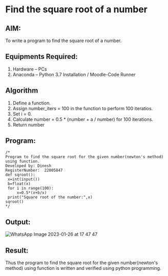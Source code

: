 # Find the square root of a number

## AIM:
To write a program to find the square root of a number.

## Equipments Required:
1. Hardware – PCs
2. Anaconda – Python 3.7 Installation / Moodle-Code Runner

## Algorithm
1. Define a function.
2. Assign number_iters = 100 in the function to perform 100 iteratios.
3. Set i = 0.
4. Calculate  number = 0.5 * (number + a / number) for 100 iterations.
5. Return number

## Program:
```
/*
Program to find the square root for the given number(newton's method) using function.
Developed by: Dinesh
RegisterNumber:  22005847
def sqroot():
 x=int(input())
 b=float(x)
 for i in range(100):
     x=0.5*(x+b/x)
 print("Square root of the number:",x)
sqroot()
*/
```

## Output:
![WhatsApp Image 2023-01-26 at 17 47 47](https://user-images.githubusercontent.com/120552008/214834318-79d0f2a7-d25a-4de3-bb72-abcc68b7f048.jpg)



## Result:
Thus the program to find the square root for the given number(newton's method) using function is written and verified using python programming.

